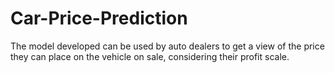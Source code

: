 # Car-Price-Prediction
The model developed can be used by auto dealers to get a view of the price they can place on the vehicle on sale, considering their profit scale.
